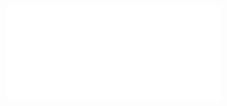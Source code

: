 #  <a href="https://monkeytype.com/profile/ar1tro">
   <img src="https://raw.githubusercontent.com/aritrooooo/monkeytype/monkeytype-readme/monkeytype-readme.svg" alt="My Monkeytype profile" />
 </a>
